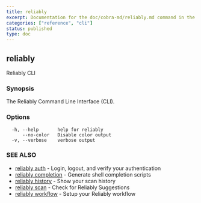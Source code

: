```yaml
---
title: reliably
excerpt: Documentation for the doc/cobra-md/reliably.md command in the Reliably CLI
categories: ["reference", "cli"]
status: published
type: doc
---
```

## reliably

Reliably CLI

### Synopsis

The Reliably Command Line Interface (CLI).

### Options

```
  -h, --help       help for reliably
      --no-color   Disable color output
  -v, --verbose    verbose output
```

### SEE ALSO

* [reliably auth](/docs/reference/cli/reliably-auth/)	 - Login, logout, and verify your authentication
* [reliably completion](/docs/reference/cli/reliably-completion/)	 - Generate shell completion scripts
* [reliably history](/docs/reference/cli/reliably-history/)	 - Show your scan history
* [reliably scan](/docs/reference/cli/reliably-scan/)	 - Check for Reliably Suggestions
* [reliably workflow](/docs/reference/cli/reliably-workflow/)	 - Setup your Reliably workflow

